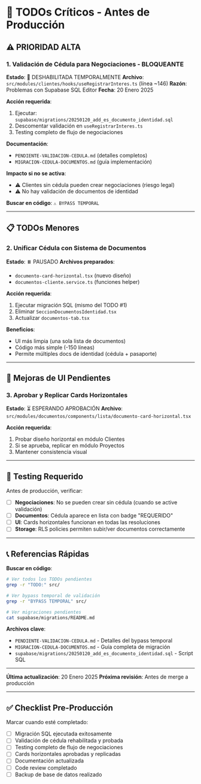 # 🚨 TODOs Críticos - Antes de Producción

## ⚠️ PRIORIDAD ALTA

### 1. Validación de Cédula para Negociaciones - **BLOQUEANTE**
**Estado**: 🔴 DESHABILITADA TEMPORALMENTE
**Archivo**: `src/modules/clientes/hooks/useRegistrarInteres.ts` (línea ~146)
**Razón**: Problemas con Supabase SQL Editor
**Fecha**: 20 Enero 2025

**Acción requerida**:
1. Ejecutar: `supabase/migrations/20250120_add_es_documento_identidad.sql`
2. Descomentar validación en `useRegistrarInteres.ts`
3. Testing completo de flujo de negociaciones

**Documentación**:
- `PENDIENTE-VALIDACION-CEDULA.md` (detalles completos)
- `MIGRACION-CEDULA-DOCUMENTOS.md` (guía implementación)

**Impacto si no se activa**:
- ⚠️ Clientes sin cédula pueden crear negociaciones (riesgo legal)
- ⚠️ No hay validación de documentos de identidad

**Buscar en código**: `⚠️ BYPASS TEMPORAL`

---

## 📋 TODOs Menores

### 2. Unificar Cédula con Sistema de Documentos
**Estado**: ⏸️ PAUSADO
**Archivos preparados**:
- `documento-card-horizontal.tsx` (nuevo diseño)
- `documentos-cliente.service.ts` (funciones helper)

**Acción requerida**:
1. Ejecutar migración SQL (mismo del TODO #1)
2. Eliminar `SeccionDocumentosIdentidad.tsx`
3. Actualizar `documentos-tab.tsx`

**Beneficios**:
- UI más limpia (una sola lista de documentos)
- Código más simple (-150 líneas)
- Permite múltiples docs de identidad (cédula + pasaporte)

---

## 🎨 Mejoras de UI Pendientes

### 3. Aprobar y Replicar Cards Horizontales
**Estado**: ⏳ ESPERANDO APROBACIÓN
**Archivo**: `src/modules/documentos/components/lista/documento-card-horizontal.tsx`

**Acción requerida**:
1. Probar diseño horizontal en módulo Clientes
2. Si se aprueba, replicar en módulo Proyectos
3. Mantener consistencia visual

---

## 🧪 Testing Requerido

Antes de producción, verificar:

- [ ] **Negociaciones**: No se pueden crear sin cédula (cuando se active validación)
- [ ] **Documentos**: Cédula aparece en lista con badge "REQUERIDO"
- [ ] **UI**: Cards horizontales funcionan en todas las resoluciones
- [ ] **Storage**: RLS policies permiten subir/ver documentos correctamente

---

## 📞 Referencias Rápidas

**Buscar en código**:
```bash
# Ver todos los TODOs pendientes
grep -r "TODO:" src/

# Ver bypass temporal de validación
grep -r "BYPASS TEMPORAL" src/

# Ver migraciones pendientes
cat supabase/migrations/README.md
```

**Archivos clave**:
- `PENDIENTE-VALIDACION-CEDULA.md` - Detalles del bypass temporal
- `MIGRACION-CEDULA-DOCUMENTOS.md` - Guía completa de migración
- `supabase/migrations/20250120_add_es_documento_identidad.sql` - Script SQL

---

**Última actualización**: 20 Enero 2025
**Próxima revisión**: Antes de merge a producción

---

## ✅ Checklist Pre-Producción

Marcar cuando esté completado:

- [ ] Migración SQL ejecutada exitosamente
- [ ] Validación de cédula rehabilitada y probada
- [ ] Testing completo de flujo de negociaciones
- [ ] Cards horizontales aprobadas y replicadas
- [ ] Documentación actualizada
- [ ] Code review completado
- [ ] Backup de base de datos realizado
